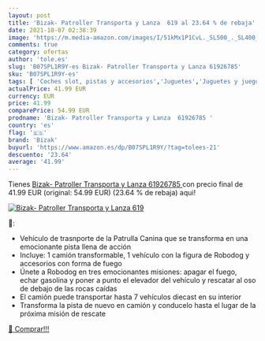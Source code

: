 ```yaml
---
layout: post
title: 'Bizak- Patroller Transporta y Lanza  619 al 23.64 % de rebaja'
date: 2021-10-07 02:38:39
image: 'https://m.media-amazon.com/images/I/51kMx1P1CvL._SL500_._SL400_.jpg'
comments: true
category: ofertas
author: 'tole.es'
slug: 'B07SPL1R9Y-es Bizak- Patroller Transporta y Lanza 61926785'
sku: 'B07SPL1R9Y-es'
tags: [ 'Coches slot, pistas y accesorios','Juguetes','Juguetes y juegos','Vehículos de juguete para niños','bizak','bizak-', ]
actualPrice: 41.99 EUR
currency: EUR
price: 41.99
comparePrice: 54.99 EUR
prodname: 'Bizak- Patroller Transporta y Lanza  61926785 '
country: 'es'
flag: '🇪🇸'
brand: 'Bizak'
buyurl: 'https://www.amazon.es/dp/B07SPL1R9Y/?tag=tolees-21'
descuento: '23.64'
average: '41.99'
---
```


Tienes [Bizak- Patroller Transporta y Lanza  61926785 ](https://www.amazon.es/dp/B07SPL1R9Y/?tag=tolees-21) con precio final de  41.99 EUR (original: 54.99 EUR) (23.64 %  de rebaja) aqui!

[![Bizak- Patroller Transporta y Lanza  619](https://m.media-amazon.com/images/I/51kMx1P1CvL._SL500_._SL400_.jpg)](https://www.amazon.es/dp/B07SPL1R9Y/?tag=tolees-21)

🔎:

- Vehículo de trasnporte de la Patrulla Canina que se transforma en una emocionante pista llena de acción
- Incluye: 1 camión transformable, 1 vehículo con la figura de Robodog y accesorios con forma de fuego
- Únete a Robodog en tres emocionantes misiones: apagar el fuego, echar gasolina y poner a punto el elevador del vehículo y rescatar al oso de debajo de las rocas caídas
- El camión puede transportar hasta 7 vehículos diecast en su interior
- Transforma la pista de nuevo en camión y conducelo hasta el lugar de la próxima misión de rescate

[🛒 Comprar!!!](https://www.amazon.es/dp/B07SPL1R9Y/?tag=tolees-21)
